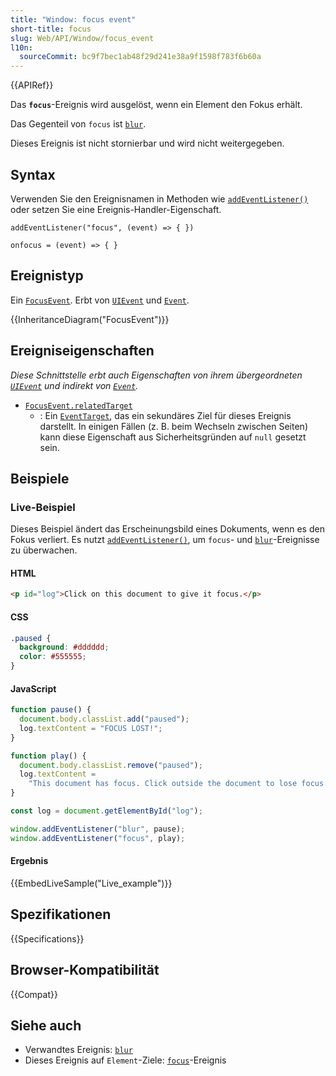 ```yaml
---
title: "Window: focus event"
short-title: focus
slug: Web/API/Window/focus_event
l10n:
  sourceCommit: bc9f7bec1ab48f29d241e38a9f1598f783f6b60a
---
```


{{APIRef}}

Das **`focus`**-Ereignis wird ausgelöst, wenn ein Element den Fokus erhält.

Das Gegenteil von `focus` ist [`blur`](/de/docs/Web/API/Window/blur_event).

Dieses Ereignis ist nicht stornierbar und wird nicht weitergegeben.

## Syntax

Verwenden Sie den Ereignisnamen in Methoden wie [`addEventListener()`](/de/docs/Web/API/EventTarget/addEventListener) oder setzen Sie eine Ereignis-Handler-Eigenschaft.

```js-nolint
addEventListener("focus", (event) => { })

onfocus = (event) => { }
```

## Ereignistyp

Ein [`FocusEvent`](/de/docs/Web/API/FocusEvent). Erbt von [`UIEvent`](/de/docs/Web/API/UIEvent) und [`Event`](/de/docs/Web/API/Event).

{{InheritanceDiagram("FocusEvent")}}

## Ereigniseigenschaften

_Diese Schnittstelle erbt auch Eigenschaften von ihrem übergeordneten [`UIEvent`](/de/docs/Web/API/UIEvent) und indirekt von [`Event`](/de/docs/Web/API/Event)._

- [`FocusEvent.relatedTarget`](/de/docs/Web/API/FocusEvent/relatedTarget)
  - : Ein [`EventTarget`](/de/docs/Web/API/EventTarget), das ein sekundäres Ziel für dieses Ereignis darstellt. In einigen Fällen (z. B. beim Wechseln zwischen Seiten) kann diese Eigenschaft aus Sicherheitsgründen auf `null` gesetzt sein.

## Beispiele

### Live-Beispiel

Dieses Beispiel ändert das Erscheinungsbild eines Dokuments, wenn es den Fokus verliert. Es nutzt [`addEventListener()`](/de/docs/Web/API/EventTarget/addEventListener), um `focus`- und [`blur`](/de/docs/Web/API/Window/blur_event)-Ereignisse zu überwachen.

#### HTML

```html
<p id="log">Click on this document to give it focus.</p>
```

#### CSS

```css
.paused {
  background: #dddddd;
  color: #555555;
}
```

#### JavaScript

```js
function pause() {
  document.body.classList.add("paused");
  log.textContent = "FOCUS LOST!";
}

function play() {
  document.body.classList.remove("paused");
  log.textContent =
    "This document has focus. Click outside the document to lose focus.";
}

const log = document.getElementById("log");

window.addEventListener("blur", pause);
window.addEventListener("focus", play);
```

#### Ergebnis

{{EmbedLiveSample("Live_example")}}

## Spezifikationen

{{Specifications}}

## Browser-Kompatibilität

{{Compat}}

## Siehe auch

- Verwandtes Ereignis: [`blur`](/de/docs/Web/API/Window/blur_event)
- Dieses Ereignis auf `Element`-Ziele: [`focus`](/de/docs/Web/API/Element/focus_event)-Ereignis
